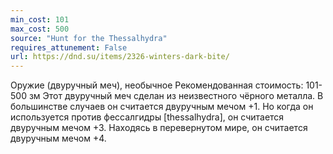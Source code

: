 ```yaml
---
min_cost: 101
max_cost: 500
source: "Hunt for the Thessalhydra"
requires_attunement: False
url: https://dnd.su/items/2326-winters-dark-bite/
---
```


Оружие (двуручный меч), необычное
Рекомендованная стоимость: 101-500 зм
Этот двуручный меч сделан из неизвестного чёрного металла. В большинстве случаев он считается двуручным мечом +1. Но когда он используется против фессалгидры [thessalhydra], он считается двуручным мечом +3. Находясь в перевернутом мире, он считается двуручным мечом +4.